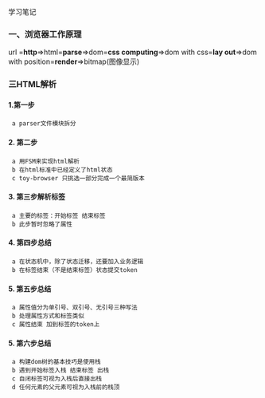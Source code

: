 学习笔记

### 一、浏览器工作原理

url =**http**=>html=**parse**=>dom=**css computing**=>dom with css=**lay out**=>dom with position=**render**=>bitmap(图像显示)

### 三HTML解析

#### 1.第一步 
	 a parser文件模块拆分

#### 2. 第二步
	 a 用FSM来实现html解析
	 b 在html标准中已经定义了html状态
	 c toy-browser 只挑选一部分完成一个最简版本
	 
#### 3. 第三步解析标签
	 a 主要的标签：开始标签 结束标签
	 b 此步暂时忽略了属性
#### 4. 第四步总结
	 a 在状态机中，除了状态迁移，还要加入业务逻辑
	 b 在标签结束（不是结束标签）状态提交token
#### 5. 第五步总结
	 a 属性值分为单引号、双引号、无引号三种写法
	 b 处理属性方式和标签类似
	 c 属性结束 加到标签的token上
#### 5. 第六步总结
	 a 构建dom树的基本技巧是使用栈
	 b 遇到开始标签入栈 结束标签 出栈
	 c 自闭标签可视为入栈后直接出栈
	 d 任何元素的父元素可视为入栈前的栈顶